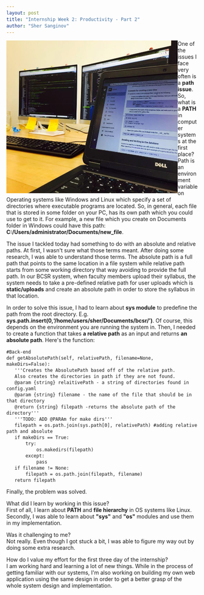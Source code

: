 ```yaml
---
layout: post
title: "Internship Week 2: Productivity - Part 2"
author: "Sher Sanginov"
---
```



<img class="img-responsive" src="/assets/img/intern3.jpg" alt="Drawing" style="width: 450px; height: 400px; display: block; float:left; ">

One of the issues I face very often is a **path issue**. So, what is a **PATH** in computer systems at the first place? Path is an environment variable on Operating systems like Windows and Linux which specify a set of directories where executable programs are located. So, in general, each file that is stored in some folder on your PC, has its own path which you could use to get to it. For example, a new file which you create on Documents folder in Windows could have this path: **C:/Users/administrator/Documents/new_file**.

The issue I tackled today had something to do with an absolute and relative paths. At first, I wasn't sure what those terms meant. After doing some research, I was able to understand those terms. The absolute path is a full path that points to the same location in a file system while relative path starts from some working directory that way avoiding to provide the full path. In our BCSR system, when faculty members upload their syllabus, the system needs to take a pre-defined relative path for user uploads which is **static/uploads** and create an absolute path in order to store the syllabus in that location.

In order to solve this issue, I had to learn about **sys module** to predefine the path from the root directory. E.g. **sys.path.insert(0,‘/home/users/sher/Documents/bcsr/’)**. Of course, this depends on the environment you are running the system in. Then, I needed to create a function that takes **a relative path** as an input and returns **an absolute path**. Here's the function:
```
#Back-end
def getAbsolutePath(self, relativePath, filename=None, makeDirs=False):
   '''Creates the AbsolutePath based off of the relative path.
   Also creates the directories in path if they are not found.
   @param {string} relaitivePath - a string of directories found in config.yaml
   @param {string} filename - the name of the file that should be in that directory
   @return {string} filepath -returns the absolute path of the directory'''
   '''TODO: ADD @PARAm for make dirs'''
   filepath = os.path.join(sys.path[0], relativePath) #adding relative path and absolute
   if makeDirs == True:
       try:
           os.makedirs(filepath)
       except:
           pass
   if filename != None:
       filepath = os.path.join(filepath, filename)
   return filepath
```
Finally, the problem was solved.

What did I learn by working in this issue?
<br>First of all, I learn about **PATH** and **file hierarchy** in OS systems like Linux. Secondly, I was able to learn about **"sys"** and **"os"** modules and use them in my implementation.

Was it challenging to me?<br>
Not really. Even though I got stuck a bit, I was able to figure my way out by doing some extra research.

How do I value my effort for the first three day of the internship?<br>
I am working hard and learning a lot of new things. While in the process of getting familiar with our systems, I'm also working on building my own web application using the same design in order to get a better grasp of the whole system design and implementation.

